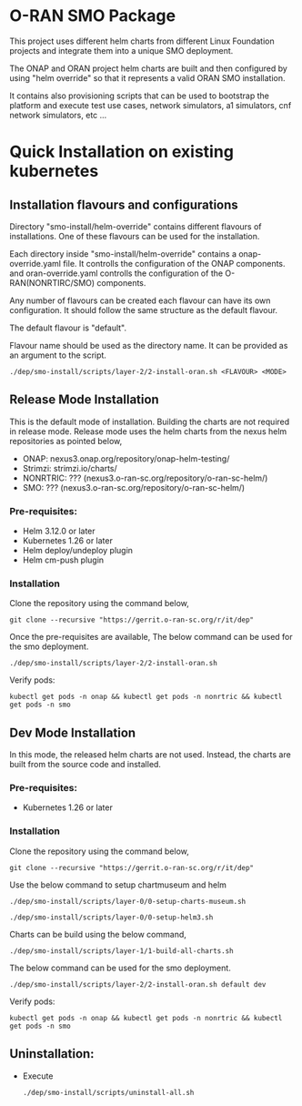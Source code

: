 # O-RAN SMO Package

This project uses different helm charts from different Linux Foundation projects and integrate them into a unique SMO deployment.
<p>The ONAP and ORAN project helm charts are built and then configured by using "helm override" so that it represents a valid ORAN SMO installation.</p>
<p>It contains also provisioning scripts that can be used to bootstrap the platform and execute test use cases, network simulators, a1 simulators, cnf network simulators, etc ...</p>

# Quick Installation on existing kubernetes

## Installation flavours and configurations
Directory "smo-install/helm-override" contains different flavours of installations. One of these flavours can be used for the installation.

Each directory inside "smo-install/helm-override" contains a onap-override.yaml file. It controlls the configuration of the ONAP components.
and oran-override.yaml controlls the configuration of the O-RAN(NONRTIRC/SMO) components.

Any number of flavours can be created each flavour can have its own configuration. It should follow the same structure as the default flavour.

The default flavour is "default".

Flavour name should be used as the directory name. It can be provided as an argument to the script.

```./dep/smo-install/scripts/layer-2/2-install-oran.sh <FLAVOUR> <MODE>```


## Release Mode Installation

This is the default mode of installation. Building the charts are not required in release mode.
Release mode uses the helm charts from the nexus helm repositories as pointed below,
* ONAP: nexus3.onap.org/repository/onap-helm-testing/
* Strimzi: strimzi.io/charts/
* NONRTRIC: ??? (nexus3.o-ran-sc.org/repository/o-ran-sc-helm/)
* SMO: ??? (nexus3.o-ran-sc.org/repository/o-ran-sc-helm/)

### Pre-requisites:
* Helm 3.12.0 or later
* Kubernetes 1.26 or later
* Helm deploy/undeploy plugin
* Helm cm-push plugin

### Installation

Clone the repository using the command below,

```git clone --recursive "https://gerrit.o-ran-sc.org/r/it/dep"```

Once the pre-requisites are available, The below command can be used for the smo deployment.

```./dep/smo-install/scripts/layer-2/2-install-oran.sh```

Verify pods:

```kubectl get pods -n onap && kubectl get pods -n nonrtric && kubectl get pods -n smo```

## Dev Mode Installation

In this mode, the released helm charts are not used. Instead, the charts are built from the source code and installed.

### Pre-requisites:
* Kubernetes 1.26 or later

### Installation

Clone the repository using the command below,

```git clone --recursive "https://gerrit.o-ran-sc.org/r/it/dep"```

Use the below command to setup chartmuseum and helm

```./dep/smo-install/scripts/layer-0/0-setup-charts-museum.sh```

```./dep/smo-install/scripts/layer-0/0-setup-helm3.sh```

Charts can be build using the below command,

```./dep/smo-install/scripts/layer-1/1-build-all-charts.sh```

The below command can be used for the smo deployment.

```./dep/smo-install/scripts/layer-2/2-install-oran.sh default dev```

Verify pods:

```kubectl get pods -n onap && kubectl get pods -n nonrtric && kubectl get pods -n smo```

## Uninstallation:
* Execute

	```./dep/smo-install/scripts/uninstall-all.sh```
